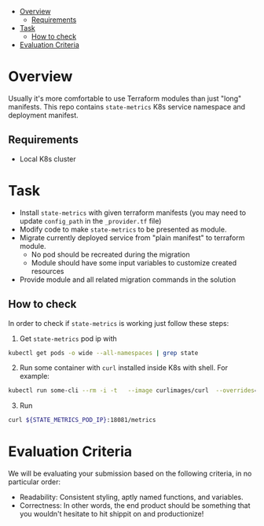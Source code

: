 - [Overview](#overview)
  - [Requirements](#requirements)
- [Task](#task)
  - [How to check](#how-to-check)
- [Evaluation Criteria](#evaluation-criteria)

# Overview
Usually it's more comfortable to use Terraform modules than just "long" manifests. This repo contains `state-metrics` K8s service namespace and deployment manifest. 

## Requirements
* Local K8s cluster

# Task 
* Install `state-metrics` with given terraform manifests (you may need to update `config_path` in the `_provider.tf` file)
* Modify code to make `state-metrics` to be presented as module.
* Migrate currently deployed service from "plain manifest" to terraform module.
  * No pod should be recreated during the migration
  * Module should have some input variables to customize created resources
* Provide module and all related migration commands in the solution

## How to check
In order to check if `state-metrics` is working just follow these steps:

1. Get `state-metrics` pod ip with
  ```sh
  kubectl get pods -o wide --all-namespaces | grep state
  ```
2. Run some container with `curl` installed inside K8s with shell. For example:
  ```sh
  kubectl run some-cli --rm -i -t   --image curlimages/curl  --overrides='{"kind":"Pod", "apiVersion":"v1", "spec": {"hostNetwork": true}}'   -- sh
  ```
3. Run
  ```sh
  curl ${STATE_METRICS_POD_IP}:18081/metrics
  ```

# Evaluation Criteria
We will be evaluating your submission based on the following criteria, in no particular order:
* Readability: Consistent styling, aptly named functions, and variables.
* Correctness: In other words, the end product should be something that you wouldn't hesitate to hit shippit on and productionize!
